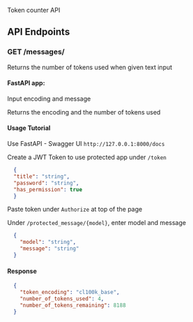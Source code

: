 Token counter API

## API Endpoints

### GET /messages/
Returns the number of tokens used when given text input

#### FastAPI app:

Input encoding and message

Returns the encoding and the number of tokens used


#### Usage Tutorial
Use FastAPI - Swagger UI
`http://127.0.0.1:8000/docs`


Create a JWT Token to use protected app under `/token`
```json
  {
  "title": "string",
  "password": "string",
  "has_permission": true
  }
```
Paste token under `Authorize` at top of the page

Under `/protected_message/{model}`, enter model and message
```json 
  {
    "model": "string",
    "message": "string"
  }
```

#### Response
```json
  {
    "token_encoding": "cl100k_base",
    "number_of_tokens_used": 4,
    "number_of_tokens_remaining": 8188
  }
```
